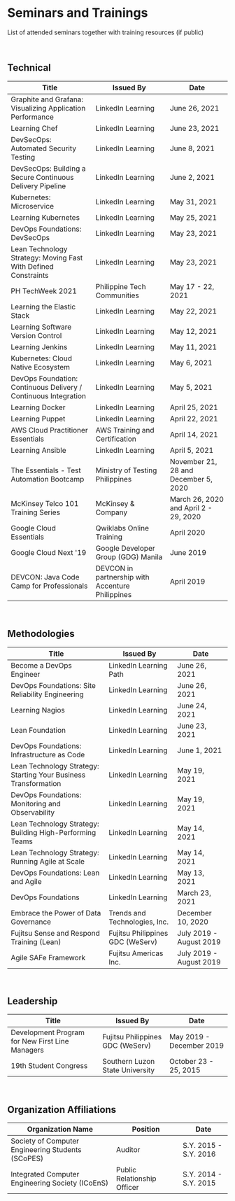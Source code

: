 # Seminars and Trainings
List of attended seminars together with training resources (if public)

<BR>

## Technical

| Title | Issued By | Date |
|-------|-----------|------|
| Graphite and Grafana: Visualizing Application Performance | LinkedIn Learning | June 26, 2021 |
| Learning Chef | LinkedIn Learning | June 23, 2021 |
| DevSecOps: Automated Security Testing | LinkedIn Learning | June 8, 2021 |
| DevSecOps: Building a Secure Continuous Delivery Pipeline | LinkedIn Learning | June 2, 2021 |
| Kubernetes: Microservice | LinkedIn Learning | May 31, 2021 |
| Learning Kubernetes | LinkedIn Learning | May 25, 2021 |
| DevOps Foundations: DevSecOps | LinkedIn Learning | May 23, 2021 |
| Lean Technology Strategy: Moving Fast With Defined Constraints | LinkedIn Learning | May 23, 2021 |
| PH TechWeek 2021 | Philippine Tech Communities | May 17 - 22, 2021 |
| Learning the Elastic Stack | LinkedIn Learning | May 22, 2021 |
| Learning Software Version Control | LinkedIn Learning | May 12, 2021 |
| Learning Jenkins | LinkedIn Learning | May 11, 2021 |
| Kubernetes: Cloud Native Ecosystem | LinkedIn Learning | May 6, 2021 |
| DevOps Foundation: Continuous Delivery / Continuous Integration | LinkedIn Learning | May 5, 2021 |
| Learning Docker | LinkedIn Learning | April 25, 2021 |
| Learning Puppet | LinkedIn Learning | April 22, 2021 |
| AWS Cloud Practitioner Essentials | AWS Training and Certification | April 14, 2021 |
| Learning Ansible | LinkedIn Learning | April 5, 2021 |
| The Essentials - Test Automation Bootcamp | Ministry of Testing Philippines | November 21, 28 and December 5, 2020|
| McKinsey Telco 101 Training Series | McKinsey & Company | March 26, 2020 and April 2 - 29, 2020 |
| Google Cloud Essentials | Qwiklabs Online Training | April 2020 |
| Google Cloud Next '19 | Google Developer Group (GDG) Manila | June 2019 |
| DEVCON: Java Code Camp for Professionals | DEVCON in partnership with Accenture Philippines | April 2019 |

<BR>

## Methodologies
| Title | Issued By | Date |
|-------|-----------|------|
| Become a DevOps Engineer | LinkedIn Learning Path | June 26, 2021 |
| DevOps Foundations: Site Reliability Engineering | LinkedIn Learning |June 26, 2021 |
| Learning Nagios | LinkedIn Learning | June 24, 2021 |
| Lean Foundation | LinkedIn Learning | June 23, 2021 |
| DevOps Foundations: Infrastructure as Code | LinkedIn Learning | June 1, 2021 |
| Lean Technology Strategy: Starting Your Business Transformation | LinkedIn Learning | May 19, 2021 |
| DevOps Foundations: Monitoring and Observability | LinkedIn Learning | May 19, 2021 |
| Lean Technology Strategy: Building High-Performing Teams | LinkedIn Learning | May 14, 2021 |
| Lean Technology Strategy: Running Agile at Scale | LinkedIn Learning | May 14, 2021 |
| DevOps Foundations: Lean and Agile | LinkedIn Learning | May 13, 2021 |
| DevOps Foundations | LinkedIn Learning | March 23, 2021 |
| Embrace the Power of Data Governance | Trends and Technologies, Inc. | December 10, 2020 |
| Fujitsu Sense and Respond Training (Lean) | Fujitsu Philippines GDC (WeServ) | July 2019 - August 2019 |
| Agile SAFe Framework | Fujitsu Americas Inc. | July 2019 - August 2019 |

<BR>

## Leadership
| Title | Issued By | Date |
|-------|-----------|------|
| Development Program for New First Line Managers | Fujitsu Philippines GDC (WeServ) | May 2019 - December 2019 |
| 19th Student Congress | Southern Luzon State University | October 23 - 25, 2015 |

<BR>

## Organization Affiliations

| Organization Name | Position | Date |
|-------------------|----------|------|
| Society of Computer Engineering Students (SCoPES) | Auditor | S.Y. 2015 - S.Y. 2016 |
| Integrated Computer Engineering Society (ICoEnS) | Public Relationship Officer | S.Y. 2014 - S.Y. 2015 |

